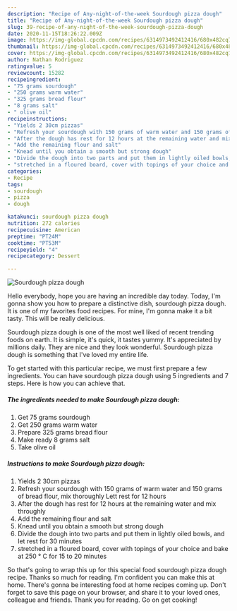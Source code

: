 ```yaml
---
description: "Recipe of Any-night-of-the-week Sourdough pizza dough"
title: "Recipe of Any-night-of-the-week Sourdough pizza dough"
slug: 39-recipe-of-any-night-of-the-week-sourdough-pizza-dough
date: 2020-11-15T18:26:22.009Z
image: https://img-global.cpcdn.com/recipes/6314973492412416/680x482cq70/sourdough-pizza-dough-recipe-main-photo.jpg
thumbnail: https://img-global.cpcdn.com/recipes/6314973492412416/680x482cq70/sourdough-pizza-dough-recipe-main-photo.jpg
cover: https://img-global.cpcdn.com/recipes/6314973492412416/680x482cq70/sourdough-pizza-dough-recipe-main-photo.jpg
author: Nathan Rodriguez
ratingvalue: 5
reviewcount: 15282
recipeingredient:
- "75 grams sourdough"
- "250 grams warm water"
- "325 grams bread flour"
- "8 grams salt"
- " olive oil"
recipeinstructions:
- "Yields 2 30cm pizzas"
- "Refresh your sourdough with 150 grams of warm water and 150 grams of bread flour, mix thoroughly Lett rest for 12 hours"
- "After the dough has rest for 12 hours at the remaining water and mix throughly"
- "Add the remaining flour and salt"
- "Knead until you obtain a smooth but strong dough"
- "Divide the dough into two parts and put them in lightly oiled bowls, and let rest for 30 minutes"
- "stretched in a floured board, cover with topings of your choice and bake at 250 ° C for 15 to 20 minutes"
categories:
- Recipe
tags:
- sourdough
- pizza
- dough

katakunci: sourdough pizza dough 
nutrition: 272 calories
recipecuisine: American
preptime: "PT24M"
cooktime: "PT53M"
recipeyield: "4"
recipecategory: Dessert

---
```



![Sourdough pizza dough](https://img-global.cpcdn.com/recipes/6314973492412416/680x482cq70/sourdough-pizza-dough-recipe-main-photo.jpg)

Hello everybody, hope you are having an incredible day today. Today, I'm gonna show you how to prepare a distinctive dish, sourdough pizza dough. It is one of my favorites food recipes. For mine, I'm gonna make it a bit tasty. This will be really delicious.

Sourdough pizza dough is one of the most well liked of recent trending foods on earth. It is simple, it's quick, it tastes yummy. It's appreciated by millions daily. They are nice and they look wonderful. Sourdough pizza dough is something that I've loved my entire life.




To get started with this particular recipe, we must first prepare a few ingredients. You can have sourdough pizza dough using 5 ingredients and 7 steps. Here is how you can achieve that.

<!--inarticleads1-->

##### The ingredients needed to make Sourdough pizza dough:

1. Get 75 grams sourdough
1. Get 250 grams warm water
1. Prepare 325 grams bread flour
1. Make ready 8 grams salt
1. Take  olive oil




<!--inarticleads2-->

##### Instructions to make Sourdough pizza dough:

1. Yields 2 30cm pizzas
1. Refresh your sourdough with 150 grams of warm water and 150 grams of bread flour, mix thoroughly Lett rest for 12 hours
1. After the dough has rest for 12 hours at the remaining water and mix throughly
1. Add the remaining flour and salt
1. Knead until you obtain a smooth but strong dough
1. Divide the dough into two parts and put them in lightly oiled bowls, and let rest for 30 minutes
1. stretched in a floured board, cover with topings of your choice and bake at 250 ° C for 15 to 20 minutes




So that's going to wrap this up for this special food sourdough pizza dough recipe. Thanks so much for reading. I'm confident you can make this at home. There's gonna be interesting food at home recipes coming up. Don't forget to save this page on your browser, and share it to your loved ones, colleague and friends. Thank you for reading. Go on get cooking!
